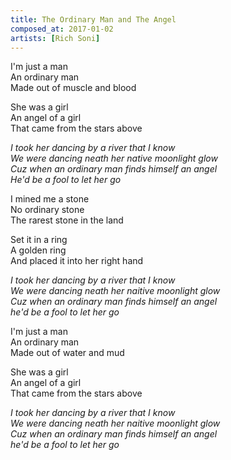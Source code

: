 ```yaml
---
title: The Ordinary Man and The Angel
composed_at: 2017-01-02
artists: [Rich Soni]
---
```


I'm just a man  
An ordinary man  
Made out of muscle and blood  

She was a girl  
An angel of a girl  
That came from the stars above  

*I took her dancing by a river that I know*  
*We were dancing neath her native moonlight glow*  
*Cuz when an ordinary man finds himself an angel*  
*He'd be a fool to let her go*  

I mined me a stone  
No ordinary stone  
The rarest stone in the land  

Set it in a ring  
A golden ring  
And placed it into her right hand  

*I took her dancing by a river that I know*  
*We were dancing neath her naitive moonlight glow*  
*Cuz when an ordinary man finds himself an angel*  
*he'd be a fool to let her go*  

I'm just a man  
An ordinary man  
Made out of water and mud  

She was a girl  
An angel of a girl  
That came from the stars above  

*I took her dancing by a river that I know*  
*We were dancing neath her naitive moonlight glow*  
*Cuz when an ordinary man finds himself an angel*  
*he'd be a fool to let her go*  
